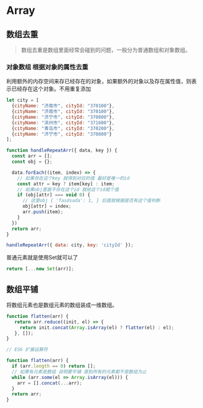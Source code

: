 # Array

## 数组去重

> 数组去重是数组里面经常会碰到的问题，一般分为普通数组和对象数组。

### 对象数组 根据对象的属性去重

利用额外的内存空间来存已经存在的对象，如果额外的对象以及存在属性值，则表示已经存在这个对象。不用重复添加
```javascript
let city = [
  {cityName: "济南市", cityId: "370100"},
  {cityName: "济南市", cityId: "370100"},
  {cityName: "济宁市", cityId: "370800"},
  {cityName: "滨州市", cityId: "371600"},
  {cityName: "青岛市", cityId: "370200"},
  {cityName: "济宁市", cityId: "370800"}
];

function handleRepeatArr({ data, key }) {
  const arr = [];
  const obj = {};

  data.forEach((item, index) => {
    // 如果存在这个key 就得到对应的值 最好是唯一的id
    const attr = key ? item[key] : item;
    // 如果obj里面不存在这个id 就给这个id赋个值
    if (obj[attr] === void 0) {
      // 这里obj { 'fasdsada': 1, } 后面就根据是否有这个值判断
      obj[attr] = index;
      arr.push(item);
    }
  })
  return arr;
}

handleRepeatArr({ data: city, key: 'cityId' });
```

普通元素就是使用Set就可以了
```javascript
return [...new Set(arr)];
```

## 数组平铺
将数组元素也是数组元素的数组装成一维数组。
```javascript
function flatten(arr) {
   return arr.reduce((init, el) => {
     return init.concat(Array.isArray(el) ? flatter(el) : el);
   }, []);
}

// ES6 扩展运算符

function flatten(arr) {
  if (arr.length == 0) return [];
  // 如果有元素是数组 说明要平铺 直到所有的元素都不是数组为止
  while (arr.some(el => Array.isArray(el))) {
    arr = [].concat(...arr);
  }
  return arr;
}
```
